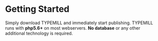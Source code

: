 # Getting Started

Simply download TYPEMILL and immediately start publishing. TYPEMILL runs with **php5.6+** on most webservers. **No database** or any other additional technology is required.